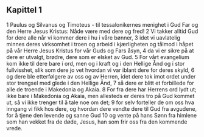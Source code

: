 ## Kapittel 1

1 Paulus og Silvanus og Timoteus - til tessalonikernes menighet i Gud Far og den Herre Jesus Kristus: Nåde være med dere og fred!
2 Vi takker alltid Gud for dere alle når vi kommer dere i hu i våre bønner,
3 idet vi uavlatelig minnes deres virksomhet i troen og arbeid i kjærligheten og tålmod i håpet på vår Herre Jesus Kristus for vår Guds og Fars åsyn,
4 da vi er sikre på at dere er utvalgt, brødre, dere som er elsket av Gud.
5 For vårt evangelium kom ikke til dere bare i ord, men og i kraft og i den Hellige Ånd og i stor fullvisshet, slik som dere jo vet hvordan vi var iblant dere for deres skyld,
6 og dere ble etterfølgere av oss og av Herren, idet dere tok imot ordet under stor trengsel med glede i den Hellige Ånd,
7 så dere er blitt et forbillede for alle de troende i Makedonia og Akaia.
8 For fra dere har Herrens ord lydt ut; ikke bare i Makedonia og Akaia, men allesteds er deres tro på Gud kommet ut, så vi ikke trenger til å tale noe om det;
9 for selv forteller de om oss hva inngang vi fikk hos dere, og hvordan dere vendte dere til Gud fra avgudene, for å tjene den levende og sanne Gud
10 og vente på hans Sønn fra himlene som han vekket fra de døde, Jesus, han som frir oss fra den kommende vrede.
